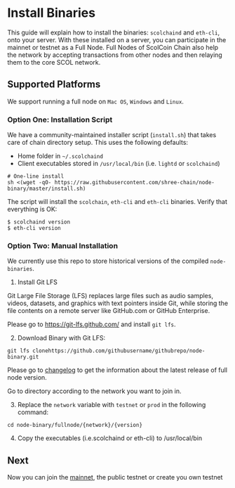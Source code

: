 # Install Binaries

This guide will explain how to install the binaries: `scolchaind`  and `eth-cli`, onto your server. With these installed on a server, you can participate in the mainnet or testnet as a Full Node. Full Nodes of ScolCoin Chain also help the network by accepting transactions from other nodes and then relaying them to the core SCOL network.

## Supported Platforms
We support running a full node on `Mac OS`, `Windows` and `Linux`.

### Option One: Installation Script

We have a community-maintained installer script (`install.sh`) that takes care of chain directory setup. This uses the following defaults:

- Home folder in `~/.scolchaind`
- Client executables stored in `/usr/local/bin` (i.e. `lightd` or `scolchaind`)

```
# One-line install
sh <(wget -qO- https://raw.githubusercontent.com/shree-chain/node-binary/master/install.sh)
```
The script will install the `scolchain`, `eth-cli` and `eth-cli` binaries. Verify that everything is OK:
```shell
$ scolchaind version
$ eth-cli version
```
### Option Two: Manual Installation

We currently use this repo to store historical versions of the compiled `node-binaries`.

1. Install Git LFS

Git Large File Storage (LFS) replaces large files such as audio samples, videos, datasets, and graphics with text pointers inside Git, while storing the file contents on a remote server like GitHub.com or GitHub Enterprise.

Please go to https://git-lfs.github.com/ and install `git lfs`.

2. Download Binary with Git LFS:

```
git lfs clonehttps://github.com/githubusername/githubrepo/node-binary.git
```

Please go to [changelog](https://github.com/githubusername/githubrepo/node-binary/blob/master/fullnode/Changelog.md) to get the information about the latest release of full node version.

Go to directory according to the network you want to join in.

3. Replace the `network` variable with `testnet` or `prod` in the following command:

```
cd node-binary/fullnode/{network}/{version}
```
4. Copy the executables (i.e.scolchaind or eth-cli) to /usr/local/bin

## Next
Now you can join the [mainnet](./join-mainnet.md), the public testnet or create you own testnet

